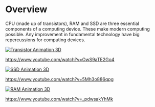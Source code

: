 # Overview 
CPU (made up of transistors), RAM and SSD are three essential components of a computing device. These make modern computing possible. Any improvement in fundamental technology have big repercussions for computing devices.

[![Transistor Animation 3D](https://img.youtube.com/vi/OwS9aTE2Go4/maxresdefault.jpg)](https://www.youtube.com/watch?v=OwS9aTE2Go4 "Transistor Anatomy")

https://www.youtube.com/watch?v=OwS9aTE2Go4

[![SSD Animation 3D](https://img.youtube.com/vi/5Mh3o886qpg/maxresdefault.jpg)](https://www.youtube.com/watch?v=5Mh3o886qpg "SSD Anatomy")

https://www.youtube.com/watch?v=5Mh3o886qpg

[![RAM Animation 3D](https://img.youtube.com/vi/_pdwsakYhMk/maxresdefault.jpg)](https://www.youtube.com/watch?v=_pdwsakYhMk "RAM Anatomy")

https://www.youtube.com/watch?v=_pdwsakYhMk
